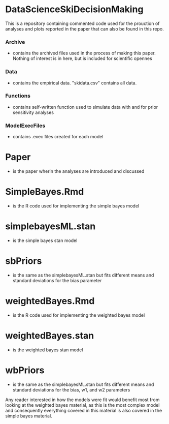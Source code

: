 # DataScienceSkiDecisionMaking

This is a repository containing commented code used for the prouction of analyses and plots reported in the paper that can also be found in this repo.

### Archive ###
  - contains the archived files used in the process of making this paper. Nothing of interest is in here, but is included for scientific opennes

### Data ###
  - contains the empirical data. "skidata.csv" contains all data. 

### Functions ###
  - contains self-written function used to simulate data with and for prior sensitivity analyses

### ModelExecFiles ###
  - contains .exec files created for each model

# Paper #
  - is the paper wherin the analyses are introduced and discussed

# SimpleBayes.Rmd #
  - is the R code used for implementing the simple bayes model
# simplebayesML.stan #
  - is the simple bayes stan model 
# sbPriors
  - is the same as the simplebayesML.stan but fits different means and standard deviations for the bias parameter

# weightedBayes.Rmd #
  - is the R code used for implementing the weighted bayes model
# weightedBayes.stan #
  - is the weighted bayes stan model 
# wbPriors #
  - is the same as the simplebayesML.stan but fits different means and standard deviations for the bias, w1, and w2 parameters

Any reader interested in how the models were fit would benefit most from looking at the weighted bayes material, as this is the most complex model and consequently everything covered in this material is also covered in the simple bayes material.
  
